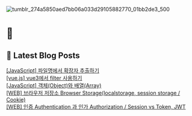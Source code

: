 
![tumblr_274a5850aed7bb06a033d29105882770_01bb2de3_500](https://user-images.githubusercontent.com/91704826/224994575-846ea991-f3dc-4b0d-a9b3-e3cc7928ea44.gif)

# 👋

## 📕 Latest Blog Posts

<a href=https://yueliang-front-end.tistory.com/18>[JavaScript] 파일명에서 확장자 추출하기  </a></br><a href=https://yueliang-front-end.tistory.com/17>[vue.js] vue3에서 filter 사용하기 </a></br><a href=https://yueliang-front-end.tistory.com/16>[JavaScript] 객체(Object)와 배열(Array)</a></br><a href=https://yueliang-front-end.tistory.com/15>[WEB] 브라우저 저장소 Browser Storage(localstorage, session storage / Cookie)  </a></br><a href=https://yueliang-front-end.tistory.com/14>[WEB] 인증 Authentication 과 인가 Authorization / Session vs Token, JWT</a></br>